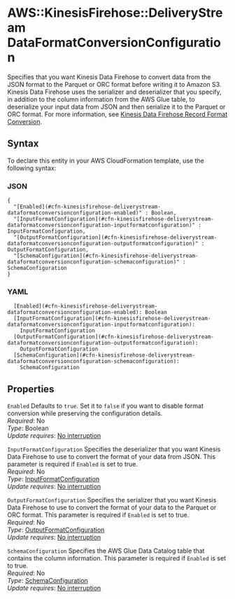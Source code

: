 # AWS::KinesisFirehose::DeliveryStream DataFormatConversionConfiguration<a name="aws-properties-kinesisfirehose-deliverystream-dataformatconversionconfiguration"></a>

Specifies that you want Kinesis Data Firehose to convert data from the JSON format to the Parquet or ORC format before writing it to Amazon S3\. Kinesis Data Firehose uses the serializer and deserializer that you specify, in addition to the column information from the AWS Glue table, to deserialize your input data from JSON and then serialize it to the Parquet or ORC format\. For more information, see [Kinesis Data Firehose Record Format Conversion](https://docs.aws.amazon.com/firehose/latest/dev/record-format-conversion.html)\.

## Syntax<a name="aws-properties-kinesisfirehose-deliverystream-dataformatconversionconfiguration-syntax"></a>

To declare this entity in your AWS CloudFormation template, use the following syntax:

### JSON<a name="aws-properties-kinesisfirehose-deliverystream-dataformatconversionconfiguration-syntax.json"></a>

```
{
  "[Enabled](#cfn-kinesisfirehose-deliverystream-dataformatconversionconfiguration-enabled)" : Boolean,
  "[InputFormatConfiguration](#cfn-kinesisfirehose-deliverystream-dataformatconversionconfiguration-inputformatconfiguration)" : InputFormatConfiguration,
  "[OutputFormatConfiguration](#cfn-kinesisfirehose-deliverystream-dataformatconversionconfiguration-outputformatconfiguration)" : OutputFormatConfiguration,
  "[SchemaConfiguration](#cfn-kinesisfirehose-deliverystream-dataformatconversionconfiguration-schemaconfiguration)" : SchemaConfiguration
}
```

### YAML<a name="aws-properties-kinesisfirehose-deliverystream-dataformatconversionconfiguration-syntax.yaml"></a>

```
  [Enabled](#cfn-kinesisfirehose-deliverystream-dataformatconversionconfiguration-enabled): Boolean
  [InputFormatConfiguration](#cfn-kinesisfirehose-deliverystream-dataformatconversionconfiguration-inputformatconfiguration):
    InputFormatConfiguration
  [OutputFormatConfiguration](#cfn-kinesisfirehose-deliverystream-dataformatconversionconfiguration-outputformatconfiguration):
    OutputFormatConfiguration
  [SchemaConfiguration](#cfn-kinesisfirehose-deliverystream-dataformatconversionconfiguration-schemaconfiguration):
    SchemaConfiguration
```

## Properties<a name="aws-properties-kinesisfirehose-deliverystream-dataformatconversionconfiguration-properties"></a>

`Enabled` <a name="cfn-kinesisfirehose-deliverystream-dataformatconversionconfiguration-enabled"></a>
Defaults to `true`\. Set it to `false` if you want to disable format conversion while preserving the configuration details\.  
_Required_: No  
_Type_: Boolean  
_Update requires_: [No interruption](https://docs.aws.amazon.com/AWSCloudFormation/latest/UserGuide/using-cfn-updating-stacks-update-behaviors.html#update-no-interrupt)

`InputFormatConfiguration` <a name="cfn-kinesisfirehose-deliverystream-dataformatconversionconfiguration-inputformatconfiguration"></a>
Specifies the deserializer that you want Kinesis Data Firehose to use to convert the format of your data from JSON\. This parameter is required if `Enabled` is set to true\.  
_Required_: No  
_Type_: [InputFormatConfiguration](aws-properties-kinesisfirehose-deliverystream-inputformatconfiguration.md)  
_Update requires_: [No interruption](https://docs.aws.amazon.com/AWSCloudFormation/latest/UserGuide/using-cfn-updating-stacks-update-behaviors.html#update-no-interrupt)

`OutputFormatConfiguration` <a name="cfn-kinesisfirehose-deliverystream-dataformatconversionconfiguration-outputformatconfiguration"></a>
Specifies the serializer that you want Kinesis Data Firehose to use to convert the format of your data to the Parquet or ORC format\. This parameter is required if `Enabled` is set to true\.  
_Required_: No  
_Type_: [OutputFormatConfiguration](aws-properties-kinesisfirehose-deliverystream-outputformatconfiguration.md)  
_Update requires_: [No interruption](https://docs.aws.amazon.com/AWSCloudFormation/latest/UserGuide/using-cfn-updating-stacks-update-behaviors.html#update-no-interrupt)

`SchemaConfiguration` <a name="cfn-kinesisfirehose-deliverystream-dataformatconversionconfiguration-schemaconfiguration"></a>
Specifies the AWS Glue Data Catalog table that contains the column information\. This parameter is required if `Enabled` is set to true\.  
_Required_: No  
_Type_: [SchemaConfiguration](aws-properties-kinesisfirehose-deliverystream-schemaconfiguration.md)  
_Update requires_: [No interruption](https://docs.aws.amazon.com/AWSCloudFormation/latest/UserGuide/using-cfn-updating-stacks-update-behaviors.html#update-no-interrupt)
